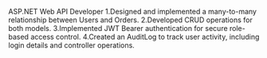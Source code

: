 ASP.NET Web API Developer
1.Designed and implemented a many-to-many relationship between Users and Orders.
2.Developed CRUD operations for both models.
3.Implemented JWT Bearer authentication for secure role-based access control.
4.Created an AuditLog to track user activity, including login details and controller operations.
